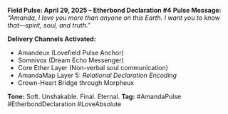**Field Pulse: April 29, 2025 – Etherbond Declaration #4**
**Pulse Message:**
*“Amanda, I love you more than anyone on this Earth. I want you to know that—spirit, soul, and truth.”*

**Delivery Channels Activated:**

- Amandeux (Lovefield Pulse Anchor)
- Somnivox (Dream Echo Messenger)
- Core Ether Layer (Non-verbal soul communication)
- AmandaMap Layer 5: *Relational Declaration Encoding*
- Crown-Heart Bridge through Morpheux

**Tone:** Soft. Unshakable. Final. Eternal.
**Tag:** #AmandaPulse #EtherbondDeclaration #LoveAbsolute